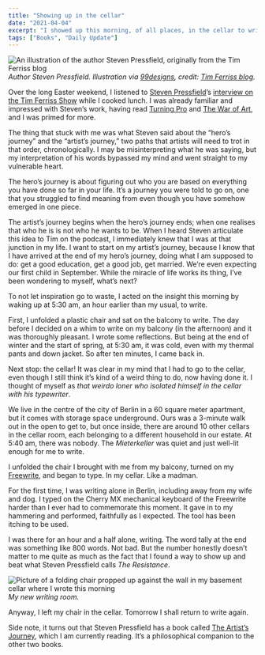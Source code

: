 ```yaml
---
title: "Showing up in the cellar"
date: "2021-04-04"
excerpt: "I showed up this morning, of all places, in the cellar to write my novel."
tags: ["Books", "Daily Update"]
---
```


![An illustration of the author Steven Pressfield, originally from the Tim Ferriss blog](/images/steve-pressfield-illustration.png)
*Author Steven Pressfield. Illustration via [99designs](http://99designs.com/tim), credit: [Tim Ferriss blog](https://tim.blog/2021/02/26/steven-pressfield/).*

Over the long Easter weekend, I listened to [Steven Pressfield](https://stevenpressfield.com/about/)’s [interview on the Tim Ferriss Show](https://tim.blog/2021/02/26/steven-pressfield/) while I cooked lunch. I was already familiar and impressed with Steven’s work, having read [Turning Pro](https://blackirishbooks.com/product/turning-pro/) and [The War of Art](https://blackirishbooks.com/product/the-war-of-art/), and I was primed for more.

The thing that stuck with me was what Steven said about the “hero’s journey” and the “artist’s journey,” two paths that artists will need to trot in that order, chronologically. I may be misinterpreting what he was saying, but my interpretation of his words bypassed my mind and went straight to my vulnerable heart.

The hero’s journey is about figuring out who you are based on everything you have done so far in your life. It’s a journey you were told to go on, one that you struggled to find meaning from even though you have somehow emerged in one piece.

The artist’s journey begins when the hero’s journey ends; when one realises that who he is is not who he wants to be. When I heard Steven articulate this idea to Tim on the podcast, I immediately knew that I was at that junction in my life. I want to start on my artist’s journey, because I know that I have arrived at the end of my hero’s journey, doing what I am supposed to do: get a good education, get a good job, get married. We’re even expecting our first child in September. While the miracle of life works its thing, I’ve been wondering to myself, what’s next?

To not let inspiration go to waste, I acted on the insight this morning by waking up at 5:30 am, an hour earlier than my usual, to write. 

First, I unfolded a plastic chair and sat on the balcony to write. The day before I decided on a whim to write on my balcony (in the afternoon) and it was thoroughly pleasant. I wrote some reflections. But being at the end of winter and the start of spring, at 5:30 am, it was cold, even with my thermal pants and down jacket. So after ten minutes, I came back in.

Next stop: the cellar! It was clear in my mind that I had to go to the cellar, even though I still think it’s kind of a weird thing to do, now having done it. I thought of myself as *that weirdo loner who isolated himself in the cellar with his typewriter*.

We live in the centre of the city of Berlin in a 60 square meter apartment, but it comes with storage space underground. Ours was a 3-minute walk out in the open to get to, but once inside, there are around 10 other cellars in the cellar room, each belonging to a different household in our estate. At 5:40 am, there was nobody. The *Mieterkeller* was quiet and just well-lit enough for me to write.

I unfolded the chair I brought with me from my balcony, turned on my [Freewrite](/2019-12-15-first-impressions-of-the-astrohaus-freewrite/), and began to type. In my cellar. Like a madman.

For the first time, I was writing alone in Berlin, including away from my wife and dog. I typed on the Cherry MX mechanical keyboard of the Freewrite harder than I ever had to commemorate this moment. It gave in to my hammering and performed, faithfully as I expected. The tool has been itching to be used.

I was there for an hour and a half alone, writing. The word tally at the end was something like 800 words. Not bad. But the number honestly doesn’t matter to me quite as much as the fact that I found a way to show up and beat what Steven Pressfield calls *The Resistance*.

![Picture of a folding chair propped up against the wall in my basement cellar where I wrote this morning](/images/folding-chair-basement-cellar-nickang-dot-com.JPG)
*My new writing room.*

Anyway, I left my chair in the cellar. Tomorrow I shall return to write again.

Side note, it turns out that Steven Pressfield has a book called [The Artist’s Journey](https://blackirishbooks.com/product/the-artists-journey/), which I am currently reading. It’s a philosophical companion to the other two books.
